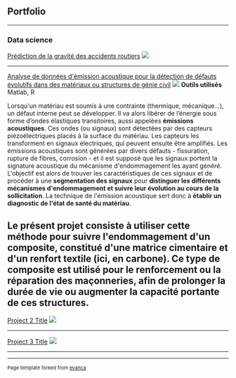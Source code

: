 ## Portfolio

---

### Data science

[Prédiction de la gravité des accidents routiers](/gravite_page)
<img src="images/dummy_thumbnail.jpg?raw=true"/>

---
[Analyse de données d'émission acoustique pour la détection de défauts évolutifs dans des matériaux ou structures de génie civil](/pdf/RUGC2021-ReboulSaidiGabor.pdf)
<img src="images/dummy_thumbnail.jpg?raw=true"/>
**Outils utilisés** Matlab, R  

Lorsqu'un matériau est soumis à une contrainte (thermique, mécanique...), un défaut interne peut se développer. Il va alors libérer de l’énergie sous forme d’ondes élastiques transitoires, aussi appelées **émissions acoustiques**. Ces ondes (ou signaux) sont détectées par des capteurs piézoélectriques placés à la surface du matériau. Les capteurs les transforment en signaux électriques, qui peuvent ensuite être amplifiés.
Les émissions acoustiques sont générées par divers défauts - fissuration, rupture de fibres, corrosion - et il est supposé que les signaux portent la signature acoustique du mécanisme d'endommagement les ayant généré. L'objectif est alors de trouver les caractéristiques de ces signaux et de procéder à une **segmentation des signaux** pour **distinguer les différents mécanismes d'endommagement et suivre leur évolution au cours de la sollicitation**. La technique de l'émission acoustique sert donc à **établir un diagnostic de l'état de santé du matériau**.

Le présent projet consiste à utiliser cette méthode pour suivre l'endommagement d'un composite, constitué d'une matrice cimentaire et d'un renfort textile (ici, en carbone). Ce type de composite est utilisé pour le renforcement ou la réparation des maçonneries, afin de prolonger la durée de vie ou augmenter la capacité portante de ces structures. 
---

[Project 2 Title](/pdf/sample_presentation.pdf)
<img src="images/dummy_thumbnail.jpg?raw=true"/>

---
[Project 3 Title](http://example.com/)
<img src="images/dummy_thumbnail.jpg?raw=true"/>

---

<!-- ### Category Name 2

- [Project 1 Title](http://example.com/)
- [Project 2 Title](http://example.com/)
- [Project 3 Title](http://example.com/)
- [Project 4 Title](http://example.com/)
- [Project 5 Title](http://example.com/)

---
 -->



---
<p style="font-size:11px">Page template forked from <a href="https://github.com/evanca/quick-portfolio">evanca</a></p>
<!-- Remove above link if you don't want to attibute -->